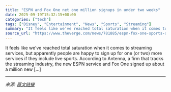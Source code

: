 ```yaml
---
title: "ESPN and Fox One net one million signups in under two weeks"
date: 2025-09-19T15:32:15+08:00
categories: ["tech"]
tags: ["Disney", "Entertainment", "News", "Sports", "Streaming"]
summary: "It feels like we’ve reached total saturation when it comes to streaming services, but apparently people are happy to sign up for one (or two) more services if they include live sports. According to An"
source_url: "https://www.theverge.com/news/781885/espn-fox-one-sports-streaming-one-million-signups"
---
```


It feels like we’ve reached total saturation when it comes to streaming services, but apparently people are happy to sign up for one (or two) more services if they include live sports. According to Antenna, a firm that tracks the streaming industry, the new ESPN service and Fox One signed up about a million new [&#8230;]

---

*来源: [原文链接](https://www.theverge.com/news/781885/espn-fox-one-sports-streaming-one-million-signups)*
